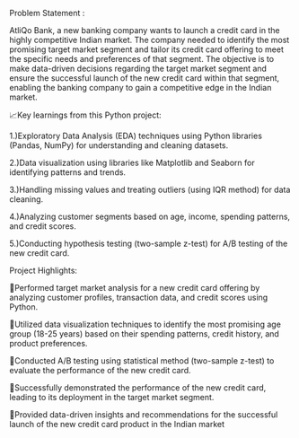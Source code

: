 Problem Statement : 

AtliQo Bank, a new banking company wants to launch a credit card in the highly competitive Indian market. The company needed to identify the most promising target market segment and tailor its credit card offering to meet the specific needs and preferences of that segment. The objective is to make data-driven decisions regarding the target market segment and ensure the successful launch of the new credit card within that segment, enabling the banking company to gain a competitive edge in the Indian market.



📈Key learnings from this Python project:

1.)Exploratory Data Analysis (EDA) techniques using Python libraries (Pandas, NumPy) for understanding and cleaning datasets.

2.)Data visualization using libraries like Matplotlib and Seaborn for identifying patterns and trends.

3.)Handling missing values and treating outliers (using IQR method) for data cleaning.

4.)Analyzing customer segments based on age, income, spending patterns, and credit scores.

5.)Conducting hypothesis testing (two-sample z-test) for A/B testing of the new credit card.





Project Highlights:

💠Performed target market analysis for a new credit card offering by analyzing customer profiles, transaction data, and credit scores using Python.

💠Utilized data visualization techniques to identify the most promising age group (18-25 years) based on their spending patterns, credit history, and product preferences.

💠Conducted A/B testing using statistical method (two-sample z-test) to evaluate the performance of the new credit card.

💠Successfully demonstrated the performance of the new credit card, leading to its deployment in the target market segment.

💠Provided data-driven insights and recommendations for the successful launch of the new credit card product in the Indian market
